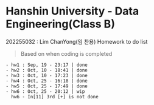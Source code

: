 # Hanshin University - Data Engineering(Class B)
202255032 : Lim ChanYong(임 찬용)
Homework to do list

> Based on when coding is completed

```
- hw1 : Sep, 19 - 23:17 | done
- hw2 : Oct, 10 - 18:41 | done
- hw3 : Oct, 10 - 17:23 | done
- hw4 : Oct, 25 - 16:18 | done
- hw5 : Oct, 25 - 17:49 | done
- hw6 : Oct, 25 - 20:12 | wip
  hw6 - In[11] 3rd [+] is not done
```
